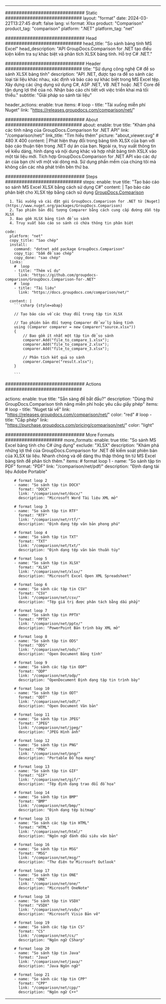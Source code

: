 
---
############################# Static ############################
layout: "format"
date:  2024-03-22T13:27:45
draft: false
lang: vi
format: Xlsx
product: "Comparison"
product_tag: "comparison"
platform: ".NET"
platform_tag: "net"

############################# Head ############################
head_title: "So sánh bảng tính MS Excel"
head_description: "API GroupDocs.Comparison for .NET tạo điều kiện kiểm tra sự khác biệt và phân tích XLSX bảng tính. Hỗ trợ C# .NET."

############################# Header ############################
title: "Sử dụng công nghệ C# để so sánh XLSX bảng tính" 
description: "API .NET, được tạo ra để so sánh các loại tài liệu khác nhau, xác định và báo cáo sự khác biệt trong MS Excel tệp. Xây dựng các ứng dụng sử dụng C#, ASP .NET, VB .NET hoặc .NET Core để tận dụng lợi thế của nó. Nhận báo cáo chi tiết với việc triển khai mã tối thiểu."
subtitle: "Giải pháp so sánh tài liệu" 

header_actions:
  enable: true
  items:
    #  loop
    - title: "Tải xuống miễn phí Nuget"
      link: "https://releases.groupdocs.com/comparison/net/"
      
############################# About ############################
about:
    enable: true
    title: "Khám phá các tính năng của GroupDocs.Comparison for .NET API"
    link: "/comparison/net/"
    link_title: "Tìm hiểu thêm"
    picture: "about_viewer.svg" # 480 X 400
    content: |
       Phát hiện thay đổi trong bảng tính XLSX của bạn với báo cáo thuận tiện trong .NET dự án của bạn. Ngoài ra, truy xuất thông tin về kiểu dáng, hình dạng và nội dung khác và hợp nhất bảng tính XSLX vào một tài liệu mới. Tích hợp GroupDocs.Comparison for .NET API vào các dự án của bạn chỉ với một vài dòng mã. Sử dụng phần mềm của chúng tôi mà không cần các nhà phát triển bên thứ ba.

############################# Steps ############################
steps:
    enable: true
    title: "Tạo báo cáo so sánh MS Excel XLSX bằng cách sử dụng C#"
    content: |
      Tạo báo cáo phân biệt cho XLSX tệp bằng cách sử dụng [GroupDocs.Comparison](https://products.groupdocs.com/comparison/net/)
      
      1. Tải xuống và cài đặt gói GroupDocs.Comparison for .NET từ [Nuget](https://www.nuget.org/packages/GroupDocs.Comparison)
      2. Tạo phiên bản đối tượng Comparer bằng cách cung cấp đường dẫn tệp XLSX
      3. Bao gồm XLSX bảng tính để so sánh
      4. Truy xuất báo cáo so sánh có chứa thông tin phân biệt
   
    code:
      platform: "net"
      copy_title: "Sao chép"
      install:
        command: "dotnet add package GroupDocs.Comparison"
        copy_tip: "bấm để sao chép"
        copy_done: "sao chép"
      links:
        #  loop
        - title: "Thêm ví dụ"
          link: "https://github.com/groupdocs-comparison/GroupDocs.Comparison-for-.NET"
        #  loop
        - title: "Tài liệu"
          link: "https://docs.groupdocs.com/comparison/net/"
          
      content: |
        ```csharp {style=abap}

        // Tạo báo cáo về các thay đổi trong tập tin XLSX

        // Tạo phiên bản đối tượng Comparer để xử lý bảng tính
        using (Comparer comparer = new Comparer("source.xlsx"))
        {
            // Bao gồm ít nhất một tập tin để so sánh
        	comparer.Add("file_to_compare_1.xlsx");
            comparer.Add("file_to_compare_2.xlsx");
            comparer.Add("file_to_compare_3.xlsx");

            // Phân tích kết quả so sánh
            comparer.Compare("result.xlsx"); 
        }
        
        ```            

############################# Actions ############################

actions:
  enable: true
  title: "Sẵn sàng để bắt đầu?"
  description: "Dùng thử GroupDocs.Comparison tính năng miễn phí hoặc yêu cầu giấy phép"
  items:
    #  loop
    - title: "Nuget tải về"
      link: "https://releases.groupdocs.com/comparison/net/"
      color: "red"
        #  loop
    - title: "Cấp phép"
      link: "https://purchase.groupdocs.com/pricing/comparison/net/"
      color: "light"


############################# More Formats #####################
more_formats:
    enable: true
    title: "So sánh MS Excel bảng tính cho C# ứng dụng"
    exclude: "XLSX"
    description: "Khám phá những lợi thế của GroupDocs.Comparison for .NET để kiểm soát phiên bản của XLSX tài liệu. Nhanh chóng và dễ dàng thu thập thông tin từ MS Excel bảng tính để phân tích thêm."
    items: 
        # format loop 1
        - name: "So sánh tập tin PDF"
          format: "PDF"
          link: "/comparison/net/pdf/"
          description: "Định dạng tài liệu Adobe Portable"

        # format loop 2
        - name: "So sánh tập tin DOCX"
          format: "DOCX"
          link: "/comparison/net/docx/"
          description: "Microsoft Word Tài liệu XML mở"

        # format loop 3
        - name: "So sánh tập tin RTF"
          format: "RTF"
          link: "/comparison/net/rtf/"
          description: "Định dạng tệp văn bản phong phú"

        # format loop 4
        - name: "So sánh tập tin TXT"
          format: "TXT"
          link: "/comparison/net/txt/"
          description: "Định dạng tệp văn bản thuần túy"

        # format loop 5
        - name: "So sánh tập tin XLSX"
          format: "XLSX"
          link: "/comparison/net/xlsx/"
          description: "Microsoft Excel Open XML Spreadsheet"

        # format loop 6
        - name: "So sánh các tập tin CSV"
          format: "CSV"
          link: "/comparison/net/csv/"
          description: "Tệp giá trị được phân tách bằng dấu phẩy"

        # format loop 7
        - name: "So sánh tập tin PPTX"
          format: "PPTX"
          link: "/comparison/net/pptx/"
          description: "PowerPoint Bản trình bày XML mở"

        # format loop 8
        - name: "So sánh tập tin ODS"
          format: "ODS"
          link: "/comparison/net/ods/"
          description: "Open Document Bảng tính"

        # format loop 9
        - name: "So sánh các tập tin ODP"
          format: "ODP"
          link: "/comparison/net/odp/"
          description: "OpenDocument Định dạng tập tin trình bày"

        # format loop 10
        - name: "So sánh tập tin ODT"
          format: "ODT"
          link: "/comparison/net/odt/"
          description: "Open Document Văn bản"

        # format loop 11
        - name: "So sánh tập tin JPEG"
          format: "JPEG"
          link: "/comparison/net/jpeg/"
          description: "JPEG Hình ảnh"

        # format loop 12
        - name: "So sánh tập tin PNG"
          format: "PNG"
          link: "/comparison/net/png/"
          description: "Portable Đồ họa mạng"

        # format loop 13
        - name: "So sánh tập tin GIF"
          format: "GIF"
          link: "/comparison/net/gif/"
          description: "Tệp định dạng trao đổi đồ họa"

        # format loop 14
        - name: "So sánh tập tin BMP"
          format: "BMP"
          link: "/comparison/net/bmp/"
          description: "Định dạng tệp bitmap"

        # format loop 15
        - name: "So sánh các tập tin HTML"
          format: "HTML"
          link: "/comparison/net/html/"
          description: "Ngôn ngữ đánh dấu siêu văn bản"

        # format loop 16
        - name: "So sánh tập tin MSG"
          format: "MSG"
          link: "/comparison/net/msg/"
          description: "Thư điện tử Microsoft Outlook"

        # format loop 17
        - name: "So sánh tập tin ONE"
          format: "ONE"
          link: "/comparison/net/one/"
          description: "Microsoft OneNote"

        # format loop 18
        - name: "So sánh tập tin VSDX"
          format: "VSDX"
          link: "/comparison/net/vsdx/"
          description: "Microsoft Visio Bản vẽ"

        # format loop 19
        - name: "So sánh các tập tin CS"
          format: "CS"
          link: "/comparison/net/cs/"
          description: "Ngôn ngữ CSharp"

        # format loop 20
        - name: "So sánh tập tin Java"
          format: "Java"
          link: "/comparison/net/java/"
          description: "Java Ngôn ngữ"
          
        # format loop 21
        - name: "So sánh các tập tin CPP"
          format: "CPP"
          link: "/comparison/net/cpp/"
          description: "Ngôn ngữ C++"
---